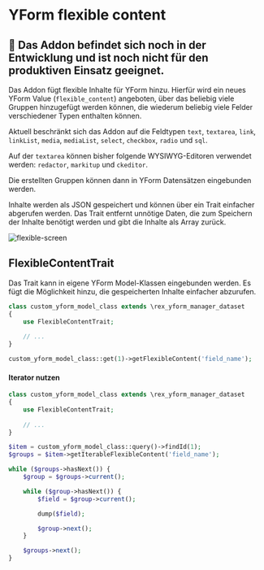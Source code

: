 # YForm flexible content

## :construction: Das Addon befindet sich noch in der Entwicklung und ist noch nicht für den produktiven Einsatz geeignet.

Das Addon fügt flexible Inhalte für YForm hinzu. 
Hierfür wird ein neues YForm Value (`flexible_content`) angeboten, über das beliebig viele Gruppen hinzugefügt werden können, die wiederum beliebig viele Felder verschiedener Typen enthalten können.

Aktuell beschränkt sich das Addon auf die Feldtypen `text`, `textarea`, `link`, `linkList`, `media`, `mediaList`, `select`, `checkbox`, `radio` und `sql`. 

Auf der `textarea` können bisher folgende WYSIWYG-Editoren verwendet werden: `redactor`, `markitup` und `ckeditor`.

Die erstellten Gruppen können dann in YForm Datensätzen eingebunden werden.

Inhalte werden als JSON gespeichert und können über ein Trait einfacher abgerufen werden.
Das Trait entfernt unnötige Daten, die zum Speichern der Inhalte benötigt werden und gibt die Inhalte als Array zurück.

![flexible-screen](https://github.com/eaCe/yform_flexible_content/assets/2708231/68682c09-bb4a-4cb5-b649-0dd45d311976)


## FlexibleContentTrait

Das Trait kann in eigene YForm Model-Klassen eingebunden werden. 
Es fügt die Möglichkeit hinzu, die gespeicherten Inhalte einfacher abzurufen.


```php
class custom_yform_model_class extends \rex_yform_manager_dataset
{
    use FlexibleContentTrait;
    
    // ...
}

custom_yform_model_class::get(1)->getFlexibleContent('field_name');
```

#### Iterator nutzen

```php
class custom_yform_model_class extends \rex_yform_manager_dataset
{
    use FlexibleContentTrait;
    
    // ...
}

$item = custom_yform_model_class::query()->findId(1);
$groups = $item->getIterableFlexibleContent('field_name');

while ($groups->hasNext()) {
    $group = $groups->current();

    while ($group->hasNext()) {
        $field = $group->current();

        dump($field);

        $group->next();
    }

    $groups->next();
}
```